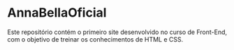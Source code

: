 # AnnaBellaOficial
Este repositório contém o primeiro site desenvolvido no curso de Front-End, com o objetivo de treinar os conhecimentos de HTML e CSS.
